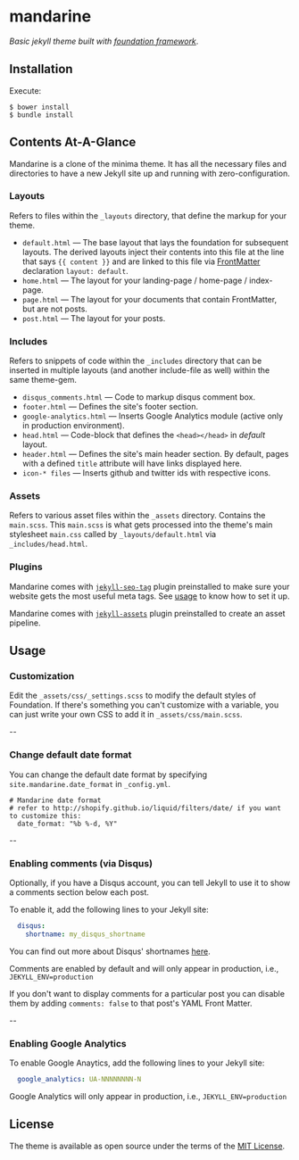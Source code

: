 # mandarine

*Basic jekyll theme built with [foundation framework](http://foundation.zurb.com/)*.

## Installation

Execute:

    $ bower install
    $ bundle install


## Contents At-A-Glance

Mandarine is a clone of the minima theme. It has all the necessary files and
directories to have a new Jekyll site up and running with zero-configuration.

### Layouts

Refers to files within the `_layouts` directory, that define the markup for your theme.

  - `default.html` &mdash; The base layout that lays the foundation for subsequent layouts. The derived layouts inject their contents into this file at the line that says ` {{ content }} ` and are linked to this file via [FrontMatter](https://jekyllrb.com/docs/frontmatter/) declaration `layout: default`.
  - `home.html` &mdash; The layout for your landing-page / home-page / index-page.
  - `page.html` &mdash; The layout for your documents that contain FrontMatter, but are not posts.
  - `post.html` &mdash; The layout for your posts.

### Includes

Refers to snippets of code within the `_includes` directory that can be inserted in multiple layouts (and another include-file as well) within the same theme-gem.

  - `disqus_comments.html` &mdash; Code to markup disqus comment box.
  - `footer.html` &mdash; Defines the site's footer section.
  - `google-analytics.html` &mdash; Inserts Google Analytics module (active only in production environment).
  - `head.html` &mdash; Code-block that defines the `<head></head>` in *default* layout.
  - `header.html` &mdash; Defines the site's main header section. By default, pages with a defined `title` attribute will have links displayed here.
  - `icon-* files` &mdash; Inserts github and twitter ids with respective icons.

### Assets

Refers to various asset files within the `_assets` directory.
Contains the `main.scss`. This `main.scss` is what gets processed into the theme's main stylesheet `main.css` called by `_layouts/default.html` via `_includes/head.html`.

### Plugins

Mandarine comes with [`jekyll-seo-tag`](https://github.com/jekyll/jekyll-seo-tag)
plugin preinstalled to make sure your website gets the most useful meta tags. See [usage](https://github.com/jekyll/jekyll-seo-tag#usage) to know how to set it up.

Mandarine comes with [`jekyll-assets`](https://github.com/jekyll/jekyll-assets)
plugin preinstalled to create an asset pipeline.

## Usage

### Customization

Edit the `_assets/css/_settings.scss` to modify the default styles of Foundation.
If there's something you can't customize with a variable, you can just write your
own CSS to add it in `_assets/css/main.scss`.

--

### Change default date format

You can change the default date format by specifying `site.mandarine.date_format`
in `_config.yml`.

```
# Mandarine date format
# refer to http://shopify.github.io/liquid/filters/date/ if you want to customize this:
  date_format: "%b %-d, %Y"
```

--

### Enabling comments (via Disqus)

Optionally, if you have a Disqus account, you can tell Jekyll to use it to show a comments section below each post.

To enable it, add the following lines to your Jekyll site:

```yaml
  disqus:
    shortname: my_disqus_shortname
```

You can find out more about Disqus' shortnames [here](https://help.disqus.com/customer/portal/articles/466208).

Comments are enabled by default and will only appear in production, i.e., `JEKYLL_ENV=production`

If you don't want to display comments for a particular post you can disable them by adding `comments: false` to that post's YAML Front Matter.

--

### Enabling Google Analytics

To enable Google Anaytics, add the following lines to your Jekyll site:

```yaml
  google_analytics: UA-NNNNNNNN-N
```

Google Analytics will only appear in production, i.e., `JEKYLL_ENV=production`

## License

The theme is available as open source under the terms of the [MIT License](http://opensource.org/licenses/MIT).
